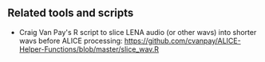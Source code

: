 ## Related tools and scripts

- Craig Van Pay's R script to slice LENA audio (or other wavs) into shorter wavs before ALICE processing: https://github.com/cvanpay/ALICE-Helper-Functions/blob/master/slice_wav.R

